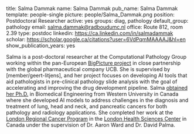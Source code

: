 title: Salma Dammak
name: Salma Dammak
pub_name: Salma Dammak
template: people-single
picture: people/Salma_Dammak.png
position: Postdoctoral Researcher
active: yes
groups: diag, pathology
default_group: pathology
email: salma.dammak@radboudumc.nl
office:  Route 812, room 2.39
type: postdoc
linkedin: https://ca.linkedin.com/in/salmadammak
scholar: https://scholar.google.ca/citations?user=6VdPqmMAAAAJ&hl=en
show_publication_years: yes 

Salma is a post-doctoral researcher at the Computational Pathology Group working within the pan-European [BigPicture project](https://bigpicture.eu/) in close partnership with the global pharmaceutical company UCB. She is supervised by [member/geert-litjens], and her project focuses on developing AI tools that aid pathologists in pre-clinical pathology slide analysis with the goal of accelerating and improving the drug development pipeline. Salma [obtained her Ph.D.](https://ir.lib.uwo.ca/etd/9787/) in Biomedical Engineering from Western University in Canada where she developed AI models to address challenges in the diagnosis and treatment of lung, head and neck, and pancreatic cancers for both pathology and radiology applications. She completed her work at the [London Regional Cancer Program](https://www.lhsc.on.ca/london-regional-cancer-program/about-london-regional-cancer-program) in the [London Health Sciences Center](https://www.lhsc.on.ca/) in Canada under the supervision of Dr. Aaron Ward and Dr. David Palma.